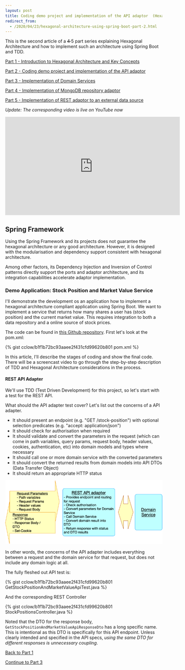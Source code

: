 ```yaml
---
layout: post
title: Coding demo project and implementation of the API adaptor  (Hexagonal Architecture with Spring Boot — Part 2)
redirect_from:
  - /2020/04/23/hexagonal-architecture-using-spring-boot-part-2.html
---
```


This is the second article of a <s> 4 </s> 5 part series explaining Hexagonal Architecture and how to implement such an architecture using Spring Boot and TDD.

[Part 1 - Introduction to Hexagonal Architecture and Key Concepts](/2020/04/23/hexagonal-architecture-part-1.html)

[Part 2 - Coding demo project and implementation of the API adaptor](/2020/04/23/hexagonal-architecture-part-2.html)

[Part 3 - Implementation of Domain Services](/2020/04/27/hexagonal-architecture-part-3.html)

[Part 4 - Implementation of MongoDB repository adaptor](/2020/04/27/hexagonal-architecture-part-4.html)

[Part 5 - Implementation of REST adaptor to an external data source](/2020/04/27/hexagonal-architecture-part-5.html)

*Update: The corresponding video is live on YouTube now*
<iframe width="560" height="315" src="https://www.youtube.com/embed/obd38-EM_KE" frameborder="0" allow="accelerometer; autoplay; encrypted-media; gyroscope; picture-in-picture" allowfullscreen></iframe>

## Spring Framework

Using the Spring Framework and its projects does not guarantee the hexagonal architecture or any good architecture. However, it is designed with the modularisation and dependency support consistent with hexagonal architecture.

Among other factors, its Dependency Injection and Inversion of Control patterns directly support the ports and adaptor architecture, and its integration capabilities accelerate adaptor implementation.

### Demo Application: Stock Position and Market Value Service

I'll demonstrate the development os an application how to implement a hexagonal architecture compliant application using Spring Boot.  We want to implement a service that returns how many shares a user has (stock position) and the current market value. This requires integration to both a data repository and a online source of stock prices.

The code can be found in [this Github repository](https://github.com/cclow/hexademo). First let's look at the pom.xml:

{% gist cclow/b1f1b72bc93aaee2f431cfd99620b801 pom.xml %}

In this article, I'll describe the stages of coding and show the final code. There will be a screencast video to go through the step-by-step description of TDD and Hexagonal Architecture considerations in the process.

#### REST API Adapter

We'll use  TDD (Test Driven Development) for this project, so let's start with a test for the REST API.

What should the API adapter test cover? Let's list out the concerns of a API adapter.

* It should present an endpoint (e.g. "GET /stock-position") with optional selection predicates (e.g. "accept: application/json")
* It should  check for authorisation when required
* It should validate and convert the parameters in the request (which can come in path variables, query params, request body, header values, cookies, authentication, etc) into domain models and types where necessary
* It should call one or more domain service with the converted parameters
* It should convert the returned results from domain models into API DTOs (Data Transfer Object)
* It should return an appropriate HTTP status

![REST API Adapter](/images/REST-API-adapter.png)

In other words, the concerns of the API adapter includes everything between a request and the domain service for that request, but does not include any domain logic at all.

The fully fleshed out API test is:

{% gist cclow/b1f1b72bc93aaee2f431cfd99620b801 GetStockPositionAndMarketValueApiTest.java %}

And the corresponding REST Controller

{% gist cclow/b1f1b72bc93aaee2f431cfd99620b801 StockPositionsController.java %}

Noted that the DTO for the response body, `GetStockPositionAndMarketValueApiResponseDto` has a long specific name. This is intentional as this DTO is specifically for this API endpoint. Unless clearly intended and specified in the API specs, *using the same DTO for different responses is unnecessary coupling*.

[Back to Part 1](/2020/04/23/hexagonal-architecture-part-1.html)

[Continue to Part 3](/2020/04/27/hexagonal-architecture-part-3.html)
